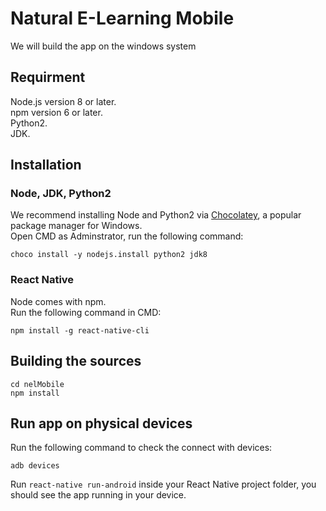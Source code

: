# Natural E-Learning Mobile
We will build the app on the windows system

## Requirment
Node.js version 8 or later.\
npm version 6 or later.\
Python2.\
JDK.

## Installation
### Node, JDK, Python2
We recommend installing Node and Python2 via [Chocolatey](https://chocolatey.org/install), a popular package manager for Windows.\
Open CMD as Adminstrator, run the following command:

```
choco install -y nodejs.install python2 jdk8
```

### React Native
Node comes with npm.\
Run the following command in CMD:

```
npm install -g react-native-cli
```

## Building the sources

```
cd nelMobile
npm install
```

## Run app on physical devices

Run the following command to check the connect with devices:

```
adb devices
```

Run `react-native run-android` inside your React Native project folder, you should see the app running in your device.
